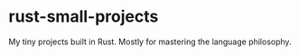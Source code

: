 # rust-small-projects
My tiny projects built in Rust. Mostly for mastering the language philosophy.
